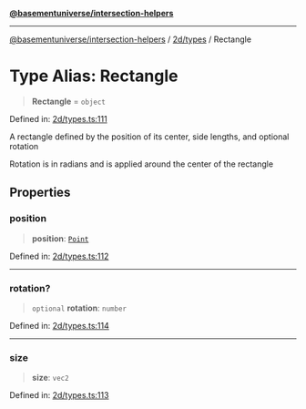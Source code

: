 [**@basementuniverse/intersection-helpers**](../../../README.md)

***

[@basementuniverse/intersection-helpers](../../../README.md) / [2d/types](../README.md) / Rectangle

# Type Alias: Rectangle

> **Rectangle** = `object`

Defined in: [2d/types.ts:111](https://github.com/basementuniverse/intersection-helpers/blob/3a364a58f0714fe52065b40529091d774e3a1a50/src/2d/types.ts#L111)

A rectangle defined by the position of its center, side lengths, and
optional rotation

Rotation is in radians and is applied around the center of the rectangle

## Properties

### position

> **position**: [`Point`](Point.md)

Defined in: [2d/types.ts:112](https://github.com/basementuniverse/intersection-helpers/blob/3a364a58f0714fe52065b40529091d774e3a1a50/src/2d/types.ts#L112)

***

### rotation?

> `optional` **rotation**: `number`

Defined in: [2d/types.ts:114](https://github.com/basementuniverse/intersection-helpers/blob/3a364a58f0714fe52065b40529091d774e3a1a50/src/2d/types.ts#L114)

***

### size

> **size**: `vec2`

Defined in: [2d/types.ts:113](https://github.com/basementuniverse/intersection-helpers/blob/3a364a58f0714fe52065b40529091d774e3a1a50/src/2d/types.ts#L113)

